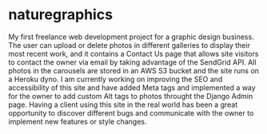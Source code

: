 # naturegraphics

My first freelance web development project for a graphic design business. The user can upload or delete photos in different galleries to display their most recent work, and it contains a Contact Us page that allows site visitors to contact the owner via email by taking advantage of the SendGrid API. All photos in the carousels are stored in an AWS S3 bucket and the site runs on a Heroku dyno. I am currently working on improving the SEO and accessibility of this site and have added Meta tags and implemented a way for the owner to add custom Alt tags to photos throught the Django Admin page. Having a client using this site in the real world has been a great opportunity to discover different bugs and communicate with the owner to implement new features or style changes.

